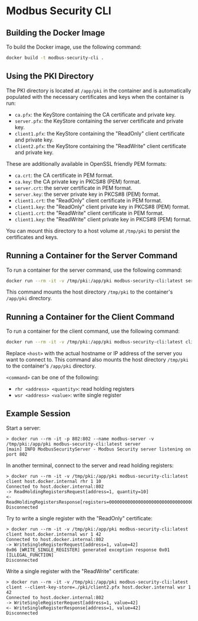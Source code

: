 # Modbus Security CLI

## Building the Docker Image

To build the Docker image, use the following command:

```sh
docker build -t modbus-security-cli .
```

## Using the PKI Directory

The PKI directory is located at `/app/pki` in the container and is automatically populated with the necessary certificates and keys when the container is run:
- `ca.pfx`: the KeyStore containing the CA certificate and private key.
- `server.pfx`: the KeyStore containing the server certificate and private key.
- `client1.pfx`: the KeyStore containing the "ReadOnly" client certificate and private key.
- `client2.pfx`: the KeyStore containing the "ReadWrite" client certificate and private key.

These are additionally available in OpenSSL friendly PEM formats:
- `ca.crt`: the CA certificate in PEM format.
- `ca.key`: the CA private key in PKCS#8 (PEM) format.
- `server.crt`: the server certificate in PEM format.
- `server.key`: the server private key in PKCS#8 (PEM) format.
- `client1.crt`: the "ReadOnly" client certificate in PEM format.
- `client1.key`: the "ReadOnly" client private key in PKCS#8 (PEM) format.
- `client1.crt`: the "ReadWrite" client certificate in PEM format.
- `client1.key`: the "ReadWrite" client private key in PKCS#8 (PEM) format.

You can mount this directory to a host volume at `/tmp/pki` to persist the certificates and keys.

## Running a Container for the Server Command

To run a container for the server command, use the following command:

```sh
docker run --rm -it -v /tmp/pki:/app/pki modbus-security-cli:latest server
```

This command mounts the host directory `/tmp/pki` to the container's `/app/pki` directory.

## Running a Container for the Client Command

To run a container for the client command, use the following command:

```sh
docker run --rm -it -v /tmp/pki:/app/pki modbus-security-cli:latest client <host> <command>
```

Replace `<host>` with the actual hostname or IP address of the server you want to connect to. This command also mounts the host directory `/tmp/pki` to the container's `/app/pki` directory.

`<command>` can be one of the following:
- `rhr <address> <quantity>`: read holding registers
- `wsr <address> <value>`: write single register

## Example Session
Start a server:
```
> docker run --rm -it -p 802:802 --name modbus-server -v /tmp/pki:/app/pki modbus-security-cli:latest server
[main] INFO ModbusSecurityServer - Modbus Security server listening on port 802
```

In another terminal, connect to the server and read holding registers:
```
> docker run --rm -it -v /tmp/pki:/app/pki modbus-security-cli:latest client host.docker.internal rhr 1 10
Connected to host.docker.internal:802
-> ReadHoldingRegistersRequest[address=1, quantity=10]
<- ReadHoldingRegistersResponse[registers=0000000000000000000000000000000000000000]
Disconnected
```

Try to write a single register with the "ReadOnly" certificate:
```
> docker run --rm -it -v /tmp/pki:/app/pki modbus-security-cli:latest client host.docker.internal wsr 1 42
Connected to host.docker.internal:802
-> WriteSingleRegisterRequest[address=1, value=42]
0x06 [WRITE_SINGLE_REGISTER] generated exception response 0x01 [ILLEGAL_FUNCTION]
Disconnected
```

Write a single register with the "ReadWrite" certificate:
```
> docker run --rm -it -v /tmp/pki:/app/pki modbus-security-cli:latest client --client-key-store=./pki/client2.pfx host.docker.internal wsr 1 42
Connected to host.docker.internal:802
-> WriteSingleRegisterRequest[address=1, value=42]
<- WriteSingleRegisterResponse[address=1, value=42]
Disconnected
```
